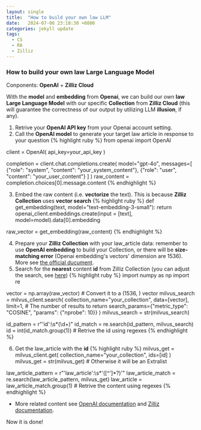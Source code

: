 ```yaml
---
layout: single
title:  "How to build your own law LLM"
date:   2024-07-06 23:18:30 +0800
categories: jekyll update
tags:
  - CS
  - RA
  - Zilliz
---
```

### How to build your own law Large Language Model
Conponents: **OpenAI** + **Zilliz Cloud**

With the **model** and **embedding** from **Openai**, we can build our own **law Large Language Model** with our specific **Collection** from **Zilliz Cloud** (this will guarantee the correctness of our output by utilizing LLM **illusion**, if any).

1. Retrive your **OpenAI API key** from your Openai account setting.
2. Call the **OpenAI model** to generate your target law article in response to your question
{% highlight ruby %}
from openai import OpenAI

client = OpenAI(
    api_key=your_api_key
)

completion = client.chat.completions.create(
    model="gpt-4o",
    messages=[
        {"role": "system", "content": "your_system_content"},
        {"role": "user", "content": "your_user_content"}
    ]
)
raw_content = completion.choices[0].message.content
{% endhighlight %}

3. Embed the raw content (i.e. **vectorize** the text). This is because **Zilliz Collection** uses **vector search**
{% highlight ruby %}
def get_embedding(text, model="text-embedding-3-small"):
    return openai_client.embeddings.create(input = [text], model=model).data[0].embedding

raw_vector = get_embedding(raw_content)
{% endhighlight %}

4. Prepare your **Zilliz Collection** with your law_article data: remember to use **OpenAI embedding** to build your Collection, or there will be **size-matching error** (Openai embedding's vectors' dimension are 1536). More see [the official ducument](https://docs.zilliz.com/docs/quick-start).
5. Search for the **nearest** content **id** from Zilliz Collection (you can adjust the search, see [here](https://docs.zilliz.com/docs/single-vector-search))
{% highlight ruby %}
import numpy as np
import re

vector = np.array(raw_vector) # Convert it to a (1536, ) vector
milvus_search = milvus_client.search(
    collection_name="your_collection",
    data=[vector],
    limit=1, # The number of results to return
    search_params={"metric_type": "COSINE", "params": {"nprobe": 10}}
)
milvus_search = str(milvus_search)

id_pattern = r"'id':\s*(\d+)"
id_match = re.search(id_pattern, milvus_search)
id = int(id_match.group(1)) # Retrive the id using regexes
{% endhighlight %}

6. Get the law_article with the **id**
{% highlight ruby %}
milvus_get = milvus_client.get(
    collection_name="your_collection",
    ids=[id]
)
milvus_get = str(milvus_get) # Otherwise it will be an Extralist

law_article_pattern = r"'law_article':\s*'([^']*?)'"
law_article_match = re.search(law_article_pattern, milvus_get)
law_article = law_article_match.group(1) # Retrive the content using regexes
{% endhighlight %}

- More related content see [OpenAI documentation](https://platform.openai.com/docs/overview) and [Zilliz documentation](https://docs.zilliz.com/docs/quick-start).

Now it is done!
